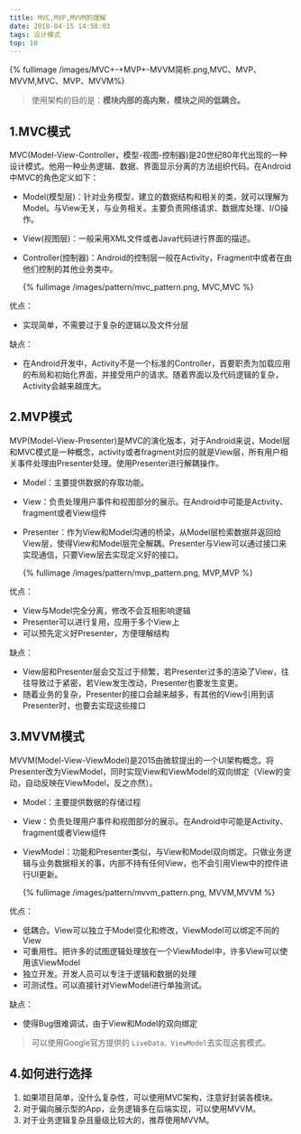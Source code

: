 ```yaml
---
title: MVC,MVP,MVVM的理解 
date: 2018-04-15 14:58:03
tags: 设计模式
top: 10
---
```




{% fullimage /images/MVC+-+MVP+-MVVM简析.png,MVC、MVP、MVVM,MVC、MVP、MVVM%}

> 使用架构的目的是：**模块内部的高内聚，模块之间的低耦合。**

## 1.MVC模式

MVC(Model-View-Controller，模型-视图-控制器)是20世纪80年代出现的一种设计模式。他用一种业务逻辑、数据、界面显示分离的方法组织代码。在Android中MVC的角色定义如下：

- Model(模型层)：针对业务模型，建立的数据结构和相关的类，就可以理解为Model。与View无关，与业务相关。主要负责网络请求、数据库处理、I/O操作。

- View(视图层)：一般采用XML文件或者Java代码进行界面的描述。

- Controller(控制器)：Android的控制层一般在Activity，Fragment中或者在由他们控制的其他业务类中。

  {% fullimage /images/pattern/mvc_pattern.png, MVC,MVC %}

优点：

- 实现简单，不需要过于复杂的逻辑以及文件分层

缺点：

- 在Android开发中，Activity不是一个标准的Controller，首要职责为加载应用的布局和初始化界面，并接受用户的请求。随着界面以及代码逻辑的复杂，Activity会越来越庞大。

## 2.MVP模式

MVP(Model-View-Presenter)是MVC的演化版本，对于Android来说，Model层和MVC模式是一种概念，activity或者fragment对应的就是View层，所有用户相关事件处理由Presenter处理。使用Presenter进行解耦操作。

- Model：主要提供数据的存取功能。

- View：负责处理用户事件和视图部分的展示。在Android中可能是Activity、fragment或者View组件

- Presenter：作为View和Model沟通的桥梁，从Model层检索数据并返回给View层，使得View和Model层完全解耦。Presenter与View可以通过接口来实现通信，只要View层去实现定义好的接口。

  {% fullimage /images/pattern/mvp_pattern.png, MVP,MVP %}

优点：

- View与Model完全分离，修改不会互相影响逻辑
- Presenter可以进行复用，应用于多个View上
- 可以预先定义好Presenter，方便理解结构

缺点：

- View层和Presenter层会交互过于频繁，若Presenter过多的渲染了View，往往导致过于紧密，若View发生改动，Presenter也要发生变更。
- 随着业务的复杂，Presenter的接口会越来越多，有其他的View引用到该Presenter时，也要去实现这些接口


## 3.MVVM模式

MVVM(Model-View-ViewModel)是2015由微软提出的一个UI架构概念。将Presenter改为ViewModel，同时实现View和ViewModel的双向绑定（View的变动，自动反映在ViewModel，反之亦然）。

- Model：主要提供数据的存储过程

- View：负责处理用户事件和视图部分的展示。在Android中可能是Activity、fragment或者View组件

- ViewModel：功能和Presenter类似，与View和Model双向绑定。只做业务逻辑与业务数据相关的事，内部不持有任何View，也不会引用View中的控件进行UI更新。

  {% fullimage /images/pattern/mvvm_pattern.png, MVVM,MVVM %}

优点：

- 低耦合。View可以独立于Model变化和修改，ViewModel可以绑定不同的View
- 可重用性。把许多的试图逻辑处理放在一个ViewModel中，许多View可以使用该ViewModel
- 独立开发。开发人员可以专注于逻辑和数据的处理
- 可测试性。可以直接针对ViewModel进行单独测试。

缺点：

- 使得Bug很难调试，由于View和Model的双向绑定

> 可以使用Google官方提供的 `LiveData、ViewModel`去实现这套模式。

## 4.如何进行选择

1. 如果项目简单，没什么复杂性，可以使用MVC架构，注意好封装各模块。
2. 对于偏向展示型的App，业务逻辑多在后端实现，可以使用MVVM。
3. 对于业务逻辑复杂且量级比较大的，推荐使用MVVM。